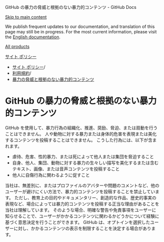 GitHub の暴力の脅威と根拠のない暴力的コンテンツ - GitHub Docs

[Skip to main content](#main-content)

We publish frequent updates to our documentation, and translation of this page may still be in progress. For the most current information, please visit the [English documentation](/en).

[All products](/ja)

[サイト ポリシー](/ja/site-policy)

* [サイト ポリシー](/ja/site-policy)/
* [利用規約](/ja/site-policy/acceptable-use-policies)/
* [暴力の脅威と根拠のない暴力的コンテンツ](/ja/site-policy/acceptable-use-policies/github-threats-of-violence-and-gratuitously-violent-content)

GitHub の暴力の脅威と根拠のない暴力的コンテンツ
==========

GitHub を使用して、暴力行為の組織化、推進、奨励、脅迫、または扇動を行うことはできません。 人や動物に対する暴力または身体的危害を表現または美化するコンテンツを投稿することはできません。 こうした行為には、以下が含まれます。

* 虐待、危害、性的暴力、または死によって他人または集団を脅迫すること
* 自身、他人、集団、動物に対する暴力の生々しい描写を美化するまたは含むテキスト、画像、または音声コンテンツを投稿すること
* 他人に自傷行為に関わるように促すこと

当社は、無差別に、またはプロファイルのアバターや問題のコメントなど、他のユーザーが避けにくい方法で、暴力的コンテンツを投稿することを禁止しています。 ただし、教育上の目的やドキュメンタリー、創造的な作品、歴史的事実の表現など、場合によっては暴力的コンテンツを投稿する正当な理由があることを当社は理解しています。 そのような場合、明確な警告や免責事項をユーザーに知らせることで、ユーザーがかかるコンテンツに関わるかどうかについて経験に基づく意思決定を行うことができます。 GitHub は、オプトインを選択したユーザーに対し、かかるコンテンツの表示を制限することを決定する場合があります。
